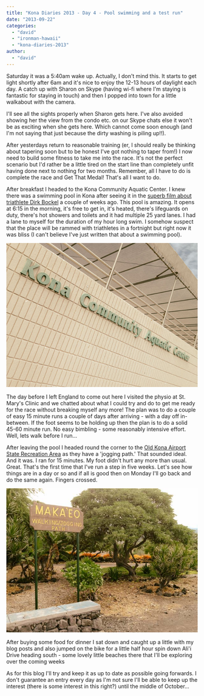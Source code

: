 ```yaml
---
title: "Kona Diaries 2013 - Day 4 - Pool swimming and a test run"
date: "2013-09-22"
categories: 
  - "david"
  - "ironman-hawaii"
  - "kona-diaries-2013"
author: 
  - "david"
---
```


Saturday it was a 5:40am wake up. Actually, I don't mind this. It starts to get light shortly after 6am and it's nice to enjoy the 12-13 hours of daylight each day. A catch up with Sharon on Skype (having wi-fi where I'm staying is fantastic for staying in touch) and then I popped into town for a little walkabout with the camera.

I'll see all the sights properly when Sharon gets here. I've also avoided showing her the view from the condo etc. on our Skype chats else it won't be as exciting when she gets here. Which cannot come soon enough (and I'm not saying that just because the dirty washing is piling up!!).

After yesterdays return to reasonable training (er, I should really be thinking about tapering soon but to be honest I've got nothing to taper from!) I now need to build some fitness to take me into the race. It's not the perfect scenario but I'd rather be a little tired on the start line than completely unfit having done next to nothing for two months. Remember, all I have to do is complete the race and Get That Medal! That's all I want to do.

After breakfast I headed to the Kona Community Aquatic Center. I knew there was a swimming pool in Kona after seeing it in the [superb film about triathlete Dirk Bockel](http://www.liveandlettri.com/watch-my-imkona-documentary-now-with-english-subtitles/) a couple of weeks ago. This pool is amazing. It opens at 6:15 in the morning, it's free to get in, it's heated, there's lifeguards on duty, there's hot showers and toilets and it had multiple 25 yard lanes. I had a lane to myself for the duration of my hour long swim. I somehow suspect that the place will be rammed with triathletes in a fortnight but right now it was bliss (I can't believe I've just written that about a swimming pool).

![20130921-3490](/images/2013/20130921-3490.jpg)

The day before I left England to come out here I visited the physio at St. Mary's Clinic and we chatted about what I could try and do to get me ready for the race without breaking myself any more! The plan was to do a couple of easy 15 minute runs a couple of days after arriving - with a day off in-between. If the foot seems to be holding up then the plan is to do a solid 45-60 minute run. No easy bimbling - some reasonably intensive effort. Well, lets walk before I run...

After leaving the pool I headed round the corner to the [Old Kona Airport State Recreation Area](http://www.hawaiistateparks.org/parks/hawaii/oldkona.cfm) as they have a 'jogging path.' That sounded ideal. And it was. I ran for 15 minutes. My foot didn't hurt any more than usual. Great. That's the first time that I've run a step in five weeks. Let's see how things are in a day or so and if all is good then on Monday I'll go back and do the same again. Fingers crossed.

![20130921-3501](/images/2013/20130921-3501.jpg)

After buying some food for dinner I sat down and caught up a little with my blog posts and also jumped on the bike for a little half hour spin down Ali'i Drive heading south - some lovely little beaches there that I'll be exploring over the coming weeks

As for this blog I'll try and keep it as up to date as possible going forwards. I don't guarantee an entry every day as I'm not sure I'll be able to keep up the interest (there is some interest in this right?) until the middle of October...
